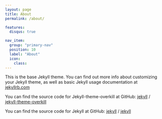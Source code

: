 ```yaml
---
layout: page
title: About
permalink: /about/

features:
  disqus: true

nav_item:
  group: "primary-nav"
  position: 10
  label: "About"
  icon:
    class:
---
```


This is the base Jekyll theme. You can find out more info about customizing your Jekyll theme, as well as basic Jekyll usage documentation at [jekyllrb.com](https://jekyllrb.com/)

You can find the source code for Jekyll-theme-overkill at GitHub:
[jekyll][jekyll-organization] /
[jekyll-theme-overkill](https://github.com/jekyll/jekyll-theme-overkill)

You can find the source code for Jekyll at GitHub:
[jekyll][jekyll-organization] /
[jekyll](https://github.com/jekyll/jekyll)


[jekyll-organization]: https://github.com/jekyll

